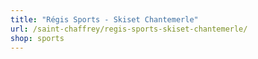 ```yaml
---
title: "Régis Sports - Skiset Chantemerle"
url: /saint-chaffrey/regis-sports-skiset-chantemerle/
shop: sports
---
```


